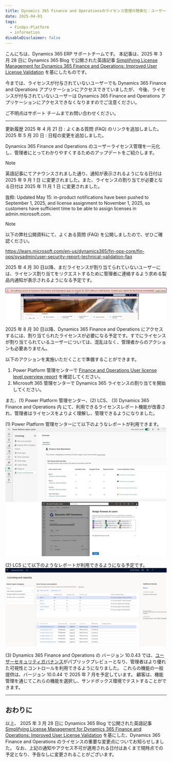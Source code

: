 ```yaml
---
title: Dynamics 365 Finance and Operationsのライセンス管理の簡素化：ユーザーライセンス検証の改善
date: 2025-04-03
tags:
  - FinOps-Platform
  - information
disableDisclaimer: false
---
```



こんにちは、Dynamics 365 ERP サポートチームです。
本記事は、2025 年 3 月 28 日に Dynamics 365 Blog で公開された英語記事 [Simplifying License Management for Dynamics 365 Finance and Operations: Improved User License Validation](https://www.microsoft.com/en-us/dynamics-365/blog/it-professional/2025/03/28/simplifying-license-management-dynamics-365/) を基にしたものです。

今までは、ライセンスが付与されていないユーザーでも Dynamics 365 Finance and Operations アプリケーションにアクセスできていましたが、
今後、ライセンスが付与されていないユーザーは Dynamics 365 Finance and Operations アプリケーションにアクセスできなくなりますのでご注意ください。

ご不明点はサポート チームまでお問い合わせください。


<!-- more -->
---
更新履歴
2025 年 4 月 21 日 : よくある質問 (FAQ) のリンクを追加しました。
2025 年 5 月 20 日 : 日程の変更を追加しました。


Dynamics 365 Finance and Operations のユーザーライセンス管理を一元化し、管理者にとってわかりやすくするためのアップデートをご紹介します。

> [!NOTE]
> 英語記事にてアナウンスされました通り、通知が表示されるようになる日付は 2025 年 9 月 1 日 に変更されました。また、ライセンスの割り当てが必要となる日付は 2025 年 11 月 1 日 に変更されました。
> 
> 抜粋: Updated May 15: in-product notifications have been pushed to September 1, 2025, and license assignment to November 1, 2025, so customers have sufficient time to be able to assign licenses in admin.microsoft.com. 

> [!NOTE]
> 以下の弊社公開資料にて、よくある質問 (FAQ) を公開しましたので、ぜひご確認ください。
> 
> https://learn.microsoft.com/en-us/dynamics365/fin-ops-core/fin-ops/sysadmin/user-security-report-technical-validation-faq

2025 年 4 月 30 日以降、まだライセンスが割り当てられていないユーザーには、ライセンス割り当てをリクエストするために管理者に連絡するよう求める製品内通知が表示されるようになる予定です。

 ![](./simplifying-license-management-dynamics-365/notification.png)

2025 年 8 月 30 日以降、Dynamics 365 Finance and Operations にアクセスするには、割り当てられたライセンスが必要になる予定です。すでにライセンスが割り当てられているユーザーについては、混乱はなく、管理者からのアクションも必要ありません。  

以下のアクションを実施いただくことで準備することができます。
1. Power Platform 管理センターで [Finance and Operations User license level overview report](https://admin.powerplatform.microsoft.com/billing/licenses/financeAndOperations/overview) を確認してください。
2. Microsoft 365 管理センターで Dynamics 365 ライセンスの割り当てを開始してください。

また、(1) Power Platform 管理センター、(2) LCS、 (3) Dynamics 365 Finance and Operations 内 にて、利用できるライセンスレポート機能が改善され、管理者はライセンスをよりよく理解し、管理できるようになりました。

(1) Power Platform 管理センターにて以下のようなレポートが利用できます。
 ![](./simplifying-license-management-dynamics-365/PPAC_report.png)

(2) LCS にて以下のようなレポートが利用できるようになる予定です。
 ![](./simplifying-license-management-dynamics-365/LCS_report.png)

(3) Dynamics 365 Finance and Operations の バージョン 10.0.43 では、[ユーザーセキュリティガバナンス](https://learn.microsoft.com/en-us/dynamics365/fin-ops-core/fin-ops/sysadmin/security-gov-overview)がパブリックプレビューとなり、管理者はより優れた可視性とコントロールを利用できるようになりました。
これらの機能の一般提供は、バージョン 10.0.44 で 2025 年 7 月を予定しています。 顧客は、機能管理を通じてこれらの機能を選択し、サンドボックス環境でテストすることができます。

---
## おわりに  

以上、 2025 年 3 月 28 日に Dynamics 365 Blog で公開された英語記事 [Simplifying License Management for Dynamics 365 Finance and Operations: Improved User License Validation](https://www.microsoft.com/en-us/dynamics-365/blog/it-professional/2025/03/28/simplifying-license-management-dynamics-365/) を基にした、Dynamics 365 Finance and Operations のライセンスの重要な変更点についてお知らせしました。
なお、上記の通知やアクセス不可が適用される日付はあくまで現時点での予定となり、予告なしに変更されることがございます。
